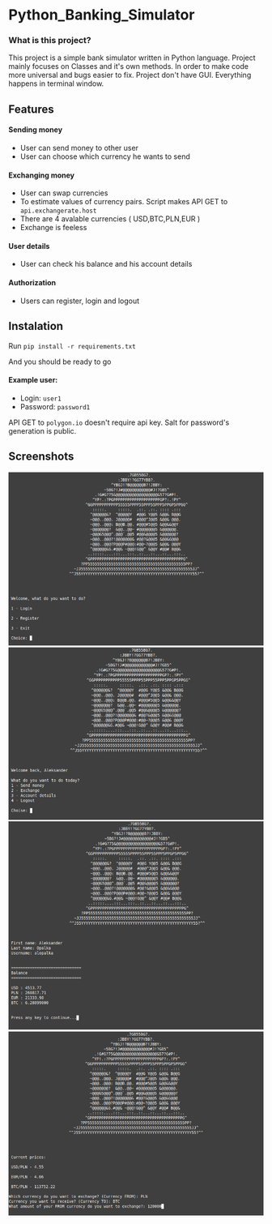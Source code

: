 # Python_Banking_Simulator

### What is this project?

This project is a simple bank simulator written in Python language. Project mainly focuses on Classes and it's own methods. In order to make code more universal and bugs easier to fix.
Project don't have GUI. Everything happens in terminal window.

## Features

#### Sending money

- User can send money to other user
- User can choose which currency he wants to send

#### Exchanging money

- User can swap currencies
- To estimate values of currency pairs. Script makes API GET to ```api.exchangerate.host```
- There are 4 avalable currencies ( USD,BTC,PLN,EUR )
- Exchange is feeless

#### User details

- User can check his balance and his account details

#### Authorization

- Users can register, login and logout 

## Instalation

Run ```pip install -r requirements.txt```

And you should be ready to go

#### Example user:

- Login: ```user1```
- Password: ```password1```

API GET to ```polygon.io``` doesn't require api key. Salt for password's generation is public.

## Screenshots

![scr1!](screenshots/scr1.png)
![scr2!](screenshots/scr2.png)
![scr3!](screenshots/scr3.png)
![scr4!](screenshots/scr4.png)

